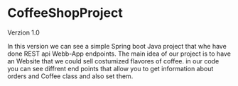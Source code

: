 # CoffeeShopProject
Verzion 1.0

In this version we can see a simple Spring boot Java project that whe have done REST api Webb-App endpoints.
The main idea of our project is to have an Website that we could sell costumized flavores of coffee.
in our code you can see diffrent end points that allow you to get information about orders and Coffee class and also set them.

